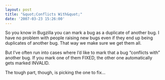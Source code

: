 ```yaml
---
layout: post
title: "&quot;Conflicts With&quot;"
date: '2007-03-23 15:26:00'
---
```



So you know in Bugzilla you can mark a bug as a duplicate of another bug. I have no problem with people raising new bugs even if they end up being duplicates of another bug. That way we make sure we get them all.

But I’ve often run into cases where I’d like to mark that a bug “conflicts with” another bug. If you mark one of them FIXED, the other one automatically gets marked INVALID.

The tough part, though, is picking the one to fix…


